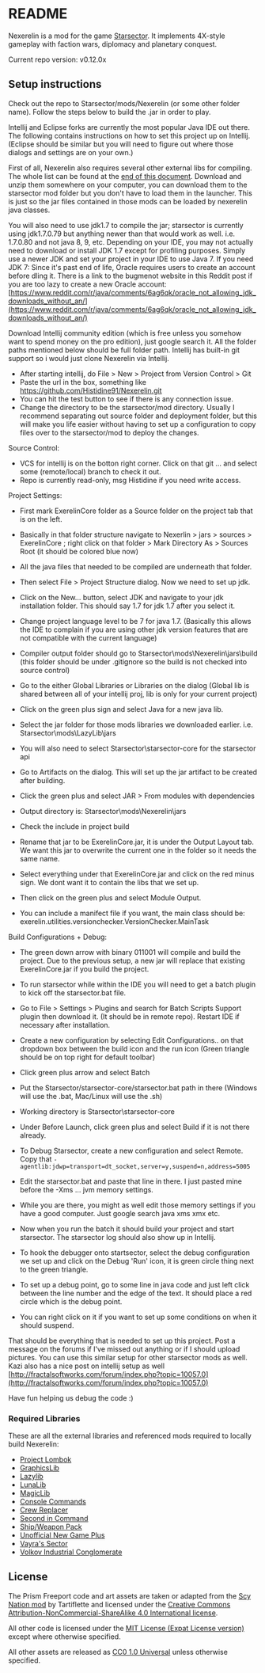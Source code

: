 # README #

Nexerelin is a mod for the game [Starsector](http://fractalsoftworks.com). It implements 4X-style gameplay with faction wars, diplomacy and planetary conquest.

Current repo version: v0.12.0x

## Setup instructions ##
Check out the repo to Starsector/mods/Nexerelin (or some other folder name). Follow the steps below to build the .jar in order to play.

Intellij and Eclipse forks are currently the most popular Java IDE out there.
The following contains instructions on how to set this project up on Intellij. (Eclipse should be similar but you will need to figure out where those dialogs and settings are on your own.)

First of all, Nexerelin also requires several other external libs for compiling. The whole list can be found at the [end of this document](#required-libraries). Download and unzip them somewhere on your computer, you can download them to the starsector mod folder but you don't have to load them in the launcher.
This is just so the jar files contained in those mods can be loaded by nexerelin java classes.

You will also need to use jdk1.7 to compile the jar; starsector is currently using jdk1.7.0.79 but anything newer than that would work as well. i.e. 1.7.0.80 and not java 8, 9, etc.
Depending on your IDE, you may not actually need to download or install JDK 1.7 except for profiling purposes. Simply use a newer JDK and set your project in your IDE to use Java 7.
If you need JDK 7: Since it's past end of life, Oracle requires users to create an account before dling it.
There is a link to the bugmenot website in this Reddit post if you are too lazy to create a new Oracle account:
[https://www.reddit.com/r/java/comments/6ag6qk/oracle_not_allowing_jdk_downloads_without_an/](https://www.reddit.com/r/java/comments/6ag6qk/oracle_not_allowing_jdk_downloads_without_an/)

Download Intellij community edition (which is free unless you somehow want to spend money on the pro edition), just google search it.
All the folder paths mentioned below should be full folder path.
Intellij has built-in git support so i would just clone Nexerelin via Intellij.
- After starting intellij, do File > New > Project from Version Control > Git
- Paste the url in the box, something like https://github.com/Histidine91/Nexerelin.git
- You can hit the test button to see if there is any connection issue.
- Change the directory to be the starsector/mod directory. Usually I recommend separating out source folder and deployment folder, but this will make you life easier without having to set up a configuration to copy files over to the starsector/mod to deploy the changes.

Source Control:
- VCS for intellij is on the botton right corner. Click on that git ... and select some (remote/local) branch to check it out.
- Repo is currently read-only, msg Histidine if you need write access.

Project Settings:
- First mark ExerelinCore folder as a Source folder on the project tab that is on the left.
- Basically in that folder structure navigate to Nexerlin > jars > sources > ExerelinCore ; right click on that folder > Mark Directory As > Sources Root (it should be colored blue now)
- All the java files that needed to be compiled are underneath that folder.
- Then select File > Project Structure dialog. Now we need to set up jdk.
- Click on the New... button, select JDK and navigate to your jdk installation folder. This should say 1.7 for jdk 1.7 after you select it.
- Change project language level to be 7 for java 1.7. (Basically this allows the IDE to complain if you are using other jdk version features that are not compatible with the current language)
- Compiler output folder should go to Starsector\mods\Nexerelin\jars\build (this folder should be under .gitignore so the build is not checked into source control)

- Go to the either Global Libraries or Libraries on the dialog (Global lib is shared between all of your intellij proj, lib is only for your current project)
- Click on the green plus sign and select Java for a new java lib.
- Select the jar folder for those mods libraries we downloaded earlier. i.e. Starsector\mods\LazyLib\jars
- You will also need to select Starsector\starsector-core for the starsector api

- Go to Artifacts on the dialog. This will set up the jar artifact to be created after building.
- Click the green plus and select JAR > From modules with dependencies
- Output directory is: Starsector\mods\Nexerelin\jars
- Check the include in project build
- Rename that jar to be ExerelinCore.jar, it is under the Output Layout tab. We want this jar to overwrite the current one in the folder so it needs the same name.
- Select everything under that ExerelinCore.jar and click on the red minus sign. We dont want it to contain the libs that we set up.
- Then click on the green plus and select Module Output.
- You can include a manifect file if you want, the main class should be: exerelin.utilities.versionchecker.VersionChecker.MainTask

Build Configurations + Debug:
- The green down arrow with binary 011001 will compile and build the project. Due to the previous setup, a new jar will replace that existing ExerelinCore.jar if you build the project.
- To run starsector while within the IDE you will need to get a batch plugin to kick off the starsector.bat file.
- Go to File > Settings > Plugins and search for Batch Scripts Support plugin then download it. (It should be in remote repo). Restart IDE if necessary after installation.
- Create a new configuration by selecting Edit Configurations.. on that dropdown box between the build icon and the run icon (Green triangle should be on top right for default toolbar)
- Click green plus arrow and select Batch
- Put the Starsector/starsector-core/starsector.bat path in there (Windows will use the .bat, Mac/Linux will use the .sh)
- Working directory is Starsector\starsector-core
- Under Before Launch, click green plus and select Build if it is not there already.

- To Debug Starsector, create a new configuration and select Remote. Copy that `-agentlib:jdwp=transport=dt_socket,server=y,suspend=n,address=5005`
- Edit the starsector.bat and paste that line in there. I just pasted mine before the -Xms ... jvm memory settings.
- While you are there, you might as well edit those memory settings if you have a good computer. Just google search java xms xmx etc.

- Now when you run the batch it should build your project and start starsector. The starsector log should also show up in Intellij.
- To hook the debugger onto startsector, select the debug configuration we set up and click on the Debug 'Run' icon, it is green circle thing next to the green triangle.
- To set up a debug point, go to some line in java code and just left click between the line number and the edge of the text. It should place a red circle which is the debug point.
- You can right click on it if you want to set up some conditions on when it should suspend.

That should be everything that is needed to set up this project. Post a message on the forums if I've missed out anything or if I should upload pictures.
You can use this similar setup for other starsector mods as well.
Kazi also has a nice post on intellij setup as well [http://fractalsoftworks.com/forum/index.php?topic=10057.0](http://fractalsoftworks.com/forum/index.php?topic=10057.0)

Have fun helping us debug the code :)

### Required Libraries ###
These are all the external libraries and referenced mods required to locally build Nexerelin:

- [Project Lombok](https://projectlombok.org/)
- [GraphicsLib](https://fractalsoftworks.com/forum/index.php?topic=10982)
- [Lazylib](https://fractalsoftworks.com/forum/index.php?topic=5444.0)
- [LunaLib](https://github.com/Lukas22041/LunaLib/)
- [MagicLib](https://fractalsoftworks.com/forum/index.php?topic=13718.0)
- [Console Commands](https://fractalsoftworks.com/forum/index.php?topic=4106.0)
- [Crew Replacer](https://fractalsoftworks.com/forum/index.php?topic=24249.0)
- [Second in Command](https://fractalsoftworks.com/forum/index.php?topic=30407.0)
- [Ship/Weapon Pack](https://fractalsoftworks.com/forum/index.php?topic=11018.0)
- [Unofficial New Game Plus](https://fractalsoftworks.com/forum/index.php?topic=16680.0)
- [Vayra's Sector](https://fractalsoftworks.com/forum/index.php?topic=16058.0)
- [Volkov Industrial Conglomerate](https://fractalsoftworks.com/forum/index.php?topic=19603.0)

## License ##
The Prism Freeport code and art assets are taken or adapted from the [Scy Nation mod](http://fractalsoftworks.com/forum/index.php?topic=8010.0) by Tartiflette and licensed under the [Creative Commons Attribution-NonCommercial-ShareAlike 4.0 International license](https://creativecommons.org/licenses/by-nc-sa/4.0/).

All other code is licensed under the [MIT License (Expat License version)](https://opensource.org/licenses/MIT) except where otherwise specified.

All other assets are released as [CC0 1.0 Universal](https://creativecommons.org/publicdomain/zero/1.0/) unless otherwise specified.
